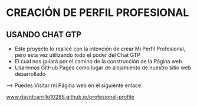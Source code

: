 # CREACIÓN DE PERFIL PROFESIONAL
## USANDO CHAT GTP

* Este proyecto lo realicé con la intención de crear Mi Perfil Profesional, pero esta vez utilizando todo el poder del Chat GTP
* El cual nos guiará por el camino de la construcción de la Página web
* Usaremos GitHub Pages como lugar de alojamiento de nuestro sitio web desarrollado

--> Puedes Visitar mi Página web en el siguiente enlace:

www.davidcarrillo10288.github.io/profesional-profile

 
